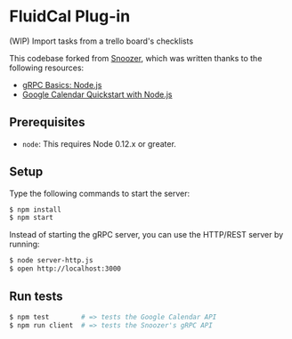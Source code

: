 # FluidCal Plug-in

(WIP) Import tasks from a trello board's checklists

This codebase forked from [Snoozer](https://github.com/adrienjoly/snoozer), which was written thanks to the following resources:
- [gRPC Basics: Node.js](http://www.grpc.io/docs/tutorials/basic/node.html)
- [Google Calendar Quickstart with Node.js](https://developers.google.com/google-apps/calendar/quickstart/nodejs)

## Prerequisites

- `node`: This requires Node 0.12.x or greater.

## Setup

<!--
Before running, don't forget to:

1. create an app and web client auth on Google's Developer Console;   
2. and set the corresponding environment variables: `GCAL_CLIENT_ID`, `GCAL_CLIENT_SECRET` and `GCAL_REDIRECT_URL`
-->

Type the following commands to start the server:

```sh
$ npm install
$ npm start
```

Instead of starting the gRPC server, you can use the HTTP/REST server by running:

```sh
$ node server-http.js
$ open http://localhost:3000
``` 

## Run tests

```sh
$ npm test        # => tests the Google Calendar API
$ npm run client  # => tests the Snoozer's gRPC API
```

